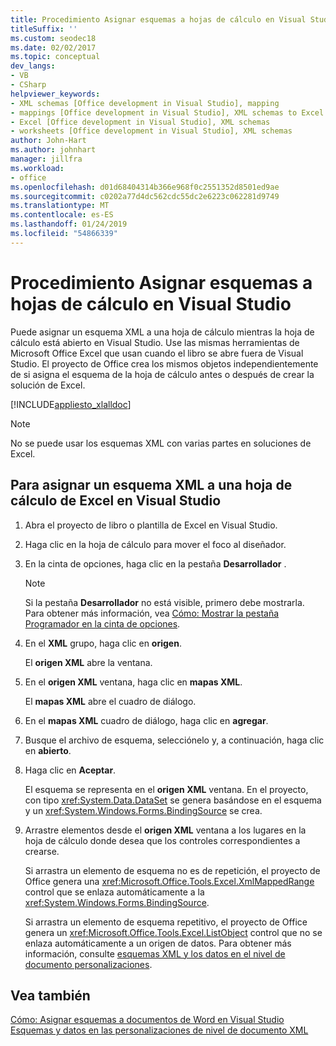 ```yaml
---
title: Procedimiento Asignar esquemas a hojas de cálculo en Visual Studio
titleSuffix: ''
ms.custom: seodec18
ms.date: 02/02/2017
ms.topic: conceptual
dev_langs:
- VB
- CSharp
helpviewer_keywords:
- XML schemas [Office development in Visual Studio], mapping
- mappings [Office development in Visual Studio], XML schemas to Excel worksheets
- Excel [Office development in Visual Studio], XML schemas
- worksheets [Office development in Visual Studio], XML schemas
author: John-Hart
ms.author: johnhart
manager: jillfra
ms.workload:
- office
ms.openlocfilehash: d01d68404314b366e968f0c2551352d8501ed9ae
ms.sourcegitcommit: c0202a77d4dc562cdc55dc2e6223c062281d9749
ms.translationtype: MT
ms.contentlocale: es-ES
ms.lasthandoff: 01/24/2019
ms.locfileid: "54866339"
---
```

# <a name="how-to-map-schemas-to-worksheets-inside-visual-studio"></a>Procedimiento Asignar esquemas a hojas de cálculo en Visual Studio
  Puede asignar un esquema XML a una hoja de cálculo mientras la hoja de cálculo está abierto en Visual Studio. Use las mismas herramientas de Microsoft Office Excel que usan cuando el libro se abre fuera de Visual Studio. El proyecto de Office crea los mismos objetos independientemente de si asigna el esquema de la hoja de cálculo antes o después de crear la solución de Excel.  
  
 [!INCLUDE[appliesto_xlalldoc](../vsto/includes/appliesto-xlalldoc-md.md)]  
  
> [!NOTE]  
>  No se puede usar los esquemas XML con varias partes en soluciones de Excel.  
  
## <a name="to-map-an-xml-schema-to-an-excel-worksheet-in-visual-studio"></a>Para asignar un esquema XML a una hoja de cálculo de Excel en Visual Studio  
  
1.  Abra el proyecto de libro o plantilla de Excel en Visual Studio.  
  
2.  Haga clic en la hoja de cálculo para mover el foco al diseñador.  
  
3.  En la cinta de opciones, haga clic en la pestaña **Desarrollador** .  
  
    > [!NOTE]  
    >  Si la pestaña **Desarrollador** no está visible, primero debe mostrarla. Para obtener más información, vea [Cómo: Mostrar la pestaña Programador en la cinta de opciones](../vsto/how-to-show-the-developer-tab-on-the-ribbon.md).  
  
4.  En el **XML** grupo, haga clic en **origen**.  
  
     El **origen XML** abre la ventana.  
  
5.  En el **origen XML** ventana, haga clic en **mapas XML**.  
  
     El **mapas XML** abre el cuadro de diálogo.  
  
6.  En el **mapas XML** cuadro de diálogo, haga clic en **agregar**.  
  
7.  Busque el archivo de esquema, selecciónelo y, a continuación, haga clic en **abierto**.  
  
8.  Haga clic en **Aceptar**.  
  
     El esquema se representa en el **origen XML** ventana. En el proyecto, con tipo <xref:System.Data.DataSet> se genera basándose en el esquema y un <xref:System.Windows.Forms.BindingSource> se crea.  
  
9. Arrastre elementos desde el **origen XML** ventana a los lugares en la hoja de cálculo donde desea que los controles correspondientes a crearse.  
  
     Si arrastra un elemento de esquema no es de repetición, el proyecto de Office genera una <xref:Microsoft.Office.Tools.Excel.XmlMappedRange> control que se enlaza automáticamente a la <xref:System.Windows.Forms.BindingSource>.  
  
     Si arrastra un elemento de esquema repetitivo, el proyecto de Office genera un <xref:Microsoft.Office.Tools.Excel.ListObject> control que no se enlaza automáticamente a un origen de datos. Para obtener más información, consulte [esquemas XML y los datos en el nivel de documento personalizaciones](../vsto/xml-schemas-and-data-in-document-level-customizations.md).  
  
## <a name="see-also"></a>Vea también  
 [Cómo: Asignar esquemas a documentos de Word en Visual Studio](../vsto/how-to-map-schemas-to-word-documents-inside-visual-studio.md)   
 [Esquemas y datos en las personalizaciones de nivel de documento XML](../vsto/xml-schemas-and-data-in-document-level-customizations.md)  
